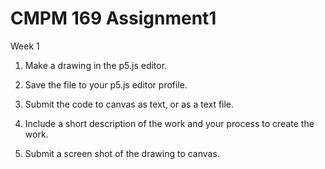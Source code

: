 # CMPM 169 Assignment1
Week 1

1. Make a drawing in the p5.js editor.

2. Save the file to your p5.js editor profile.

3. Submit the code to canvas as text, or as a text file.

4. Include a short description of the work and your process to create the work.

5. Submit a screen shot of the drawing to canvas.
